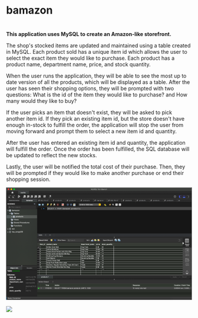 # bamazon <h1>

**This application uses MySQL to create an Amazon-like storefront.**

The shop's stocked items are updated and maintained using a table created in MySQL. Each product sold has a unique item id which allows the user to select the exact item they would like to purchase. Each product has a product name, department name, price, and stock quantity. 

When the user runs the application, they will be able to see the most up to date version of all the products, which will be displayed as a table. After the user has seen their shopping options, they will be prompted with two questions: What is the id of the item they would like to purchase? and How many would they like to buy? 

If the user picks an item that doesn't exist, they will be asked to pick another item id. If they pick an existing item id, but the store doesn't have enough in-stock to fulfill the order, the application will stop the user from moving forward and prompt them to select a new item id and quantity. 

After the user has entered an existing item id and quantity, the application will fulfill the order. Once the order has been fulfilled, the SQL database will be updated to reflect the new stocks. 

Lastly, the user will be notified the total cost of their purchase. Then, they will be prompted if they would like to make another purchase or end their shopping session. 


![](images/mysql.bamazon.png) 

![](https://youtu.be/pljztROyUFw)
